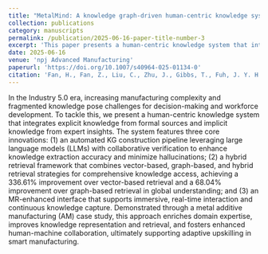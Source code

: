 ```yaml
---
title: "MetalMind: A knowledge graph-driven human-centric knowledge system for metal additive manufacturing"
collection: publications
category: manuscripts
permalink: /publication/2025-06-16-paper-title-number-3
excerpt: 'This paper presents a human-centric knowledge system that integrates explicit knowledge from formal sources and implicit knowledge from expert insights.'
date: 2025-06-16
venue: 'npj Advanced Manufacturing'
paperurl: 'https://doi.org/10.1007/s40964-025-01134-0'
citation: 'Fan, H., Fan, Z., Liu, C., Zhu, J., Gibbs, T., Fuh, J. Y. H., ... & Li, B. (2025). MetalMind: A knowledge graph-driven human-centric knowledge system for metal additive manufacturing. npj Advanced Manufacturing, 2(1), 1-9.'
---
```

In the Industry 5.0 era, increasing manufacturing complexity and fragmented knowledge pose challenges for decision-making and workforce development. To tackle this, we present a human-centric knowledge system that integrates explicit knowledge from formal sources and implicit knowledge from expert insights. The system features three core innovations: (1) an automated KG construction pipeline leveraging large language models (LLMs) with collaborative verification to enhance knowledge extraction accuracy and minimize hallucinations; (2) a hybrid retrieval framework that combines vector-based, graph-based, and hybrid retrieval strategies for comprehensive knowledge access, achieving a 336.61% improvement over vector-based retrieval and a 68.04% improvement over graph-based retrieval in global understanding; and (3) an MR-enhanced interface that supports immersive, real-time interaction and continuous knowledge capture. Demonstrated through a metal additive manufacturing (AM) case study, this approach enriches domain expertise, improves knowledge representation and retrieval, and fosters enhanced human-machine collaboration, ultimately supporting adaptive upskilling in smart manufacturing.
